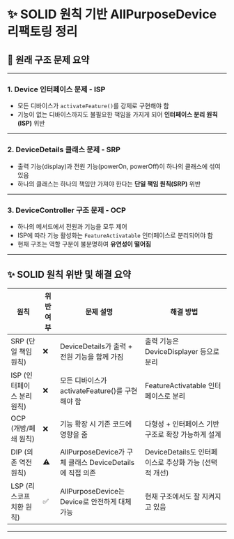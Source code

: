 # ✨ SOLID 원칙 기반 AllPurposeDevice 리팩토링 정리

## 📌 원래 구조 문제 요약

---

### 1. Device 인터페이스 문제 - ISP

- 모든 디바이스가 `activateFeature()`를 강제로 구현해야 함
- 기능이 없는 디바이스까지도 불필요한 책임을 가지게 되어 **인터페이스 분리 원칙(ISP)** 위반

---

### 2. DeviceDetails 클래스 문제 - SRP

- 출력 기능(display)과 전원 기능(powerOn, powerOff)이 하나의 클래스에 섞여 있음
- 하나의 클래스는 하나의 책임만 가져야 한다는 **단일 책임 원칙(SRP)** 위반

---

### 3. DeviceController 구조 문제 - OCP

- 하나의 메서드에서 전원과 기능을 모두 제어
- ISP에 따라 기능 활성화는 `FeatureActivatable` 인터페이스로 분리되어야 함
- 현재 구조는 역할 구분이 불분명하여 **유연성이 떨어짐**

---

## ✨  SOLID 원칙 위반 및 해결 요약

| 원칙                         | 위반 여부 | 문제 설명                                                  | 해결 방법                                                |
|------------------------------|-----------|-------------------------------------------------------------|-----------------------------------------------------------|
| SRP (단일 책임 원칙)         | ❌        | DeviceDetails가 출력 + 전원 기능을 함께 가짐              | 출력 기능은 DeviceDisplayer 등으로 분리                  |
| ISP (인터페이스 분리 원칙)   | ❌        | 모든 디바이스가 activateFeature()를 구현해야 함           | FeatureActivatable 인터페이스로 분리                     |
| OCP (개방/폐쇄 원칙)         | ❌        | 기능 확장 시 기존 코드에 영향을 줌                          | 다형성 + 인터페이스 기반 구조로 확장 가능하게 설계      |
| DIP (의존 역전 원칙)         | ⚠️        | AllPurposeDevice가 구체 클래스 DeviceDetails에 직접 의존 | DeviceDetails도 인터페이스로 추상화 가능 (선택적 개선) |
| LSP (리스코프 치환 원칙)     | ✅        | AllPurposeDevice는 Device로 안전하게 대체 가능            | 현재 구조에서도 잘 지켜지고 있음                         |

---
